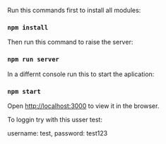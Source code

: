 Run this commands first to install all modules:
### `npm install`
Then run this command to raise the server:
### `npm run server`

In a differnt console run this to start the aplication:
### `npm start`

Open [http://localhost:3000](http://localhost:3000) to view it in the browser.

To loggin try with this usser test:

username: test,
password: test123

